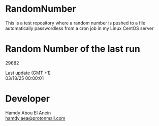 # RandomNumber    
This is a test repository where a random number is pushed to a file automatically passwordless from a cron job in my Linux CentOS server    
# Random Number of the last run   
29682
      
Last update (GMT +1)    
03/18/25 00:00:01
# Developer    
Hamdy Abou El Anein   
hamdy.aea@protonmail.com
